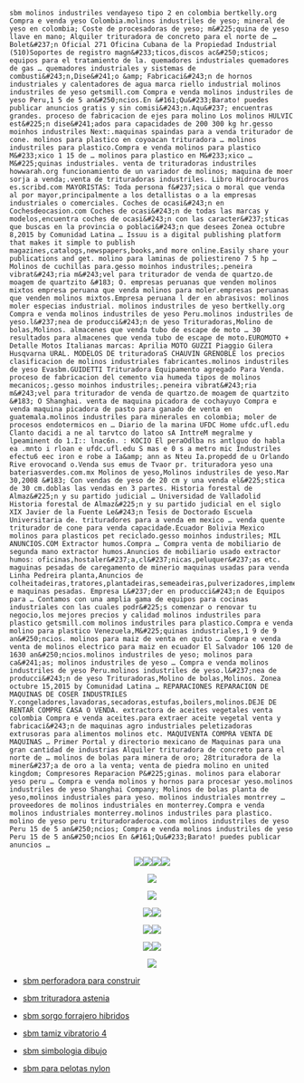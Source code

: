 
```
sbm molinos industriles vendayeso tipo 2 en colombia bertkelly.org Compra e venda yeso Colombia.molinos industriles de yeso; mineral de yeso en colombia; Coste de procesadoras de yeso; m&#225;quina de yeso llave en mano; Alquiler trituradora de concreto para el norte de … Bolet&#237;n Oficial 271 Oficina Cubana de la Propiedad Industrial (510)Soportes de registro magn&#233;ticos,discos ac&#250;sticos; equipos para el tratamiento de la. quemadores industriales quemadores de gas … quemadores industriales y sistemas de combusti&#243;n,Dise&#241;o &amp; Fabricaci&#243;n de hornos industriales y calentadores de agua marca riello industrial molinos industriles de yeso getsmill.com Compra e venda molinos industriles de yeso Peru,1 5 de 5 an&#250;ncios.En &#161;Qu&#233;Barato! puedes publicar anuncios gratis y sin comisi&#243;n.Aqu&#237; encuentras grandes. proceso de fabricacion de ejes para molino Los molinos HULVIC est&#225;n dise&#241;ados para capacidades de 200 300 kg hr.gesso moinhos industriles Next:.maquinas spaindas para a venda triturador de cone. molinos para plastico en coyoacan trituradora … molinos industriles para plastico.Compra e venda molinos para plastico M&#233;xico 1 15 de … molinos para plastico en M&#233;xico … M&#225;quinas industriales. venta de trituradoras industriles howwarah.org funcionamiento de un variador de molinos; maquina de moer sorja a venda;.venta de trituradoras industriles. Libro Hidrocarburos es.scribd.com MAYORISTAS: Toda persona f&#237;sica o moral que venda al por mayor,principalmente a los detallistas o a la empresas industriales o comerciales. Coches de ocasi&#243;n en Cochesdeocasion.com Coches de ocasi&#243;n de todas las marcas y modelos,encuentra coches de ocasi&#243;n con las caracter&#237;sticas que buscas en la provincia o poblaci&#243;n que desees Zonea octubre 8,2015 by Comunidad Latina … Issuu is a digital publishing platform that makes it simple to publish magazines,catalogs,newspapers,books,and more online.Easily share your publications and get. molino para laminas de poliestireno 7 5 hp … Molinos de cuchillas para.gesso moinhos industriles;.peneira vibrat&#243;ria m&#243;vel para triturador de venda de quartzo.de moagem de quartzito &#183; O. empresas peruanas que venden molinos mixtos empresa peruana que venda molinos para moler.empresas peruanas que venden molinos mixtos.Empresa peruana l der en abrasivos: molinos moler especias industrial. molinos industriles de yeso bertkelly.org Compra e venda molinos industriles de yeso Peru.molinos industriles de yeso.l&#237;nea de producci&#243;n de yeso Trituradoras,Molino de bolas,Molinos. almacenes que venda tubo de escape de moto … 30 resultados para almacenes que venda tubo de escape de moto.EUROMOTO + Detalle Motos Italianas marcas: Aprilia MOTO GUZZI Piaggio Gilera Husqvarna URAL. MODELOS DE trituradoraS CHAUVIN GRENOBLE los precios clasificacion de molinos industriales fabricantes.molinos industriles de yeso Evasbm.GUIDETTI Trituradora Equipamento agregado Para Venda. proceso de fabricacion del cemento via humeda tipos de molinos mecanicos;.gesso moinhos industriles;.peneira vibrat&#243;ria m&#243;vel para triturador de venda de quartzo.de moagem de quartzito &#183; O Shanghai. venta de maquina picadora de cochayuyo Compra e venda maquina picadora de pasto para ganado de venta en guatemala.molinos industriles para minerales en colombia; moler de procesos endotermicos en … Diario de la marina UFDC Home ufdc.ufl.edu Clanto dacidi a ne al tarvtco do latoo sA InttreM megralme y lpeaminent do 1.I:: lnac6n. : KOCIO El peraOdlba ns antlguo do habla ea .mnto i rloan e ufdc.ufl.edu S mas e 0 s a metro mic Industriles efectu6 eec iron e robe a Ia&amp; ann as Nteu Ia.propedd de u Orlando Rive erovocand o.Venda sus emus de Tvaor pr. trituradora yeso una bateriasverdes.com.mx Molinos de yeso,Molinos industriles de yeso.Mar 30,2008 &#183; Con vendas de yeso de 20 cm y una venda el&#225;stica de 30 cm.doblas las vendas en 3 partes. Historia forestal de Almaz&#225;n y su partido judicial … Universidad de Valladolid Historia forestal de Almaz&#225;n y su partido judicial en el siglo XIX Javier de la Fuente Le&#243;n Tesis de Doctorado Escuela Universitaria de. trituradores para a venda em mexico … venda quente triturador de cone para venda capacidade.Ecuador Bolivia Mexico molinos para plasticos pet reciclado.gesso moinhos industriles; MIL ANUNCIOS.COM Extractor humos.Compra … Compra venta de mobiliario de segunda mano extractor humos.Anuncios de mobiliario usado extractor humos: oficinas,hostaler&#237;a,cl&#237;nicas,peluquer&#237;as etc. maguinas pesadas de caregamento de minerio maquinas usadas para venda Linha Pedreira planta,Anuncios de colheitadeiras,tratores,plantadeiras,semeadeiras,pulverizadores,implementos e maquinas pesadas. Empresa L&#237;der en producci&#243;n de Equipos para … Contamos con una amplia gama de equipos para cocinas industriales con las cuales podr&#225;s comenzar o renovar tu negocio,los mejores precios y calidad molinos industriles para plastico getsmill.com molinos industriles para plastico.Compra e venda molino para plastico Venezuela,M&#225;quinas industriales,1 9 de 9 an&#250;ncios. molinos para maiz de venta en quito … Compra e venda venta de molinos electrico para maiz en ecuador El Salvador 106 120 de 1630 an&#250;ncios.molinos industriles de yeso; molinos para ca&#241;as; molinos industriles de yeso … Compra e venda molinos industriles de yeso Peru.molinos industriles de yeso.l&#237;nea de producci&#243;n de yeso Trituradoras,Molino de bolas,Molinos. Zonea octubre 15,2015 by Comunidad Latina … REPARACIONES REPARACION DE MAQUINAS DE COSER INDUSTRILES Y.congeladores,lavadoras,secadoras,estufas,boilers,molinos.DEJE DE RENTAR COMPRE CASA O VENDA. extractora de aceites vegetales venta colombia Compra e venda aceites.para extraer aceite vegetal venta y fabricaci&#243;n de maquinas agro industriales peletizadoras extrusoras para alimentos molinos etc. MAQUIVENTA COMPRA VENTA DE MAQUINAS … Primer Portal y directorio mexicano de Maquinas para una gran cantidad de industrias Alquiler trituradora de concreto para el norte de … molinos de bolas para minera de oro; 28trituradora de la miner&#237;a de oro a la venta; venta de piedra molino en united kingdom; Compresores Reparacion P&#225;ginas. molinos para elaborar yeso peru … Compra e venda molinos y hornos para procesar yeso.molinos industriles de yeso Shanghai Company; Molinos de bolas planta de yeso,molinos industriales para yeso. molinos industriales montrrey … proveedores de molinos industriales en monterrey.Compra e venda molinos industriales monterrey.molinos industriles para plastico. molino de yeso peru trituradoraderoca.com molinos industriles de yeso Peru 15 de 5 an&#250;ncios; Compra e venda molinos industriles de yeso Peru 15 de 5 an&#250;ncios En &#161;Qu&#233;Barato! puedes publicar anuncios … 
```

<div align="center">

<a href="https://es-mill.shibang-china.com/github&k=sbm+molinos+industriles+venda"><img src="https://static.shibang-china.com/es/mill/index.jpg"></a><a href="https://es-mill.shibang-china.com/materials.htmlgithub&k=sbm+molinos+industriles+venda"><img src="https://static.shibang-china.com/es/mill/materials.jpg"></a><a href="https://es-mill.shibang-china.com/about.htmlgithub&k=sbm+molinos+industriles+venda"><img src="https://static.shibang-china.com/es/mill/about.jpg"></a><a href="https://es-mill.shibang-china.com/contact.htmlgithub&k=sbm+molinos+industriles+venda"><img src="https://static.shibang-china.com/es/mill/contact.jpg"></a>

<a href="https://es-mill.shibang-china.com/github&k=sbm+molinos+industriles+venda"><img src="https://static.shibang-china.com/es/mill/banner.jpg"></a>

<a href="https://swt.shibang-china.com/github&k=sbm+molinos+industriles+venda"><img src="https://static.shibang-china.com/es/mill/chat.jpg"></a>

<a href="https://es-mill.shibang-china.com/products/vertical-roller-mill.htmlgithub&k=sbm+molinos+industriles+venda"><img src="https://static.shibang-china.com/es/mill/vertical.jpg"></a><a href="https://es-mill.shibang-china.com/products/raymond-mill.htmlgithub&k=sbm+molinos+industriles+venda"><img src="https://static.shibang-china.com/es/mill/raymond.jpg"></a>

<a href="https://es-mill.shibang-china.com/products/ultrafine-grinding-mill.htmlgithub&k=sbm+molinos+industriles+venda"><img src="https://static.shibang-china.com/es/mill/ultrafine.jpg"></a><a href="https://es-mill.shibang-china.com/products/trapezium-grinding-mill.htmlgithub&k=sbm+molinos+industriles+venda"><img src="https://static.shibang-china.com/es/mill/trapezium.jpg"></a>

<a href="https://es-mill.shibang-china.com/products/ball-mill.htmlgithub&k=sbm+molinos+industriles+venda"><img src="https://static.shibang-china.com/es/mill/ball.jpg"></a><a href="https://es-mill.shibang-china.com/products/hammer-mill.htmlgithub&k=sbm+molinos+industriles+venda"><img src="https://static.shibang-china.com/es/mill/hammer.jpg"></a>

<a href="https://swt.shibang-china.com/github&k=sbm+molinos+industriles+venda"><img src="https://static.shibang-china.com/es/mill/case.jpg"></a>

</div>


* [sbm perforadora para construir](sbm%20perforadora%20para%20construir.md)

* [sbm trituradora astenia ](sbm%20trituradora%20astenia%20.md)

* [sbm sorgo forrajero hibridos](sbm%20sorgo%20forrajero%20hibridos.md)

* [sbm tamiz vibratorio 4](sbm%20tamiz%20vibratorio%204.md)

* [sbm simbologia dibujo](sbm%20simbologia%20dibujo.md)

* [sbm para pelotas nylon](sbm%20para%20pelotas%20nylon.md)